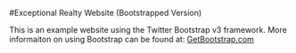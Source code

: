 #Exceptional Realty Website (Bootstrapped Version)

This is an example website using the Twitter Bootstrap v3 framework.
More informaiton on using Bootstrap can be found at: [GetBootstrap.com](http://getbootstrap.com)
